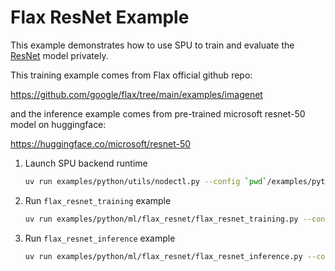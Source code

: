 # Flax ResNet Example

This example demonstrates how to use SPU to train and evaluate the [ResNet](https://arxiv.org/abs/1512.03385) model privately.

This training example comes from Flax official github repo:

<https://github.com/google/flax/tree/main/examples/imagenet>

and the inference example comes from pre-trained microsoft resnet-50 model on huggingface:

<https://huggingface.co/microsoft/resnet-50>

1. Launch SPU backend runtime

    ```sh
    uv run examples/python/utils/nodectl.py --config `pwd`/examples/python/ml/flax_resnet/3pc.json up
    ```

2. Run `flax_resnet_training` example

    ```sh
    uv run examples/python/ml/flax_resnet/flax_resnet_training.py --config `pwd`/examples/python/ml/flax_resnet/3pc.json --num_epochs 5
    ```

3. Run `flax_resnet_inference` example

    ```sh
    uv run examples/python/ml/flax_resnet/flax_resnet_inference.py --config examples/python/ml/flax_resnet/3pc.json
    ```
